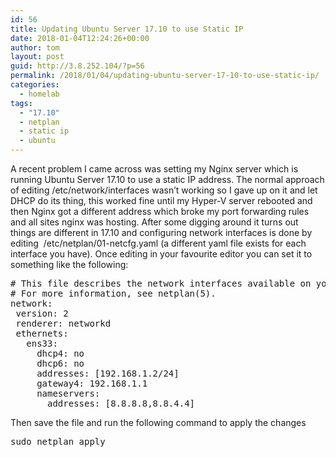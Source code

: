 ```yaml
---
id: 56
title: Updating Ubuntu Server 17.10 to use Static IP
date: 2018-01-04T12:24:26+00:00
author: tom
layout: post
guid: http://3.8.252.104/?p=56
permalink: /2018/01/04/updating-ubuntu-server-17-10-to-use-static-ip/
categories:
  - homelab
tags:
  - "17.10"
  - netplan
  - static ip
  - ubuntu
---
```

A recent problem I came across was setting my Nginx server which is running Ubuntu Server 17.10 to use a static IP address. The normal approach of editing /etc/network/interfaces wasn&#8217;t working so I gave up on it and let DHCP do its thing, this worked fine until my Hyper-V server rebooted and then Nginx got a different address which broke my port forwarding rules and all sites nginx was hosting. After some digging around it turns out things are different in 17.10 and configuring network interfaces is done by editing  /etc/netplan/01-netcfg.yaml (a different yaml file exists for each interface you have). Once editing in your favourite editor you can set it to something like the following:

<pre># This file describes the network interfaces available on your system
# For more information, see netplan(5).
network:
 version: 2
 renderer: networkd
 ethernets:
   ens33:
     dhcp4: no
     dhcp6: no
     addresses: [192.168.1.2/24]
     gateway4: 192.168.1.1
     nameservers:
       addresses: [8.8.8.8,8.8.4.4]</pre>

Then save the file and run the following command to apply the changes

<pre>sudo netplan apply</pre>

&nbsp;